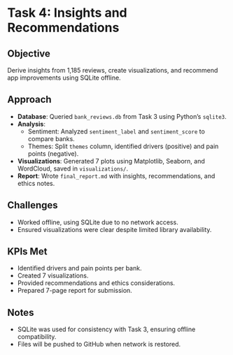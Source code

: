 # Task 4: Insights and Recommendations

## Objective
Derive insights from 1,185 reviews, create visualizations, and recommend app improvements using SQLite offline.

## Approach
- **Database**: Queried `bank_reviews.db` from Task 3 using Python’s `sqlite3`.
- **Analysis**:
  - Sentiment: Analyzed `sentiment_label` and `sentiment_score` to compare banks.
  - Themes: Split `themes` column, identified drivers (positive) and pain points (negative).
- **Visualizations**: Generated 7 plots using Matplotlib, Seaborn, and WordCloud, saved in `visualizations/`.
- **Report**: Wrote `final_report.md` with insights, recommendations, and ethics notes.

## Challenges
- Worked offline, using SQLite due to no network access.
- Ensured visualizations were clear despite limited library availability.

## KPIs Met
- Identified drivers and pain points per bank.
- Created 7 visualizations.
- Provided recommendations and ethics considerations.
- Prepared 7-page report for submission.

## Notes
- SQLite was used for consistency with Task 3, ensuring offline compatibility.
- Files will be pushed to GitHub when network is restored.
